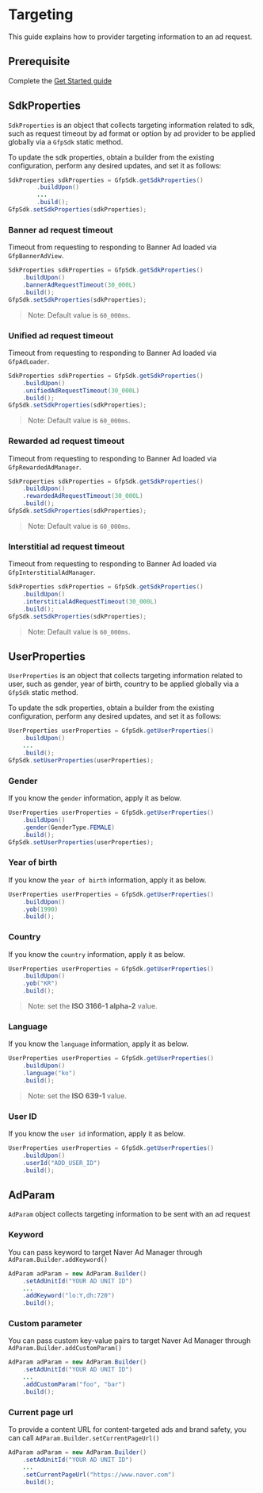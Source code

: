 # Targeting 

This guide explains how to provider targeting information to an ad request.

## Prerequisite

Complete the [Get Started guide](../README.md)

## SdkProperties

`SdkProperties` is an object that collects targeting information related to sdk, such as request timeout by ad format or option by ad provider to be applied globally via a `GfpSdk` static method.

To update the sdk properties, obtain a builder from the existing configuration, perform any desired updates, and set it as follows:

```java
SdkProperties sdkProperties = GfpSdk.getSdkProperties()
        .buildUpon()
        ...
        .build();
GfpSdk.setSdkProperties(sdkProperties);
```

### Banner ad request timeout

Timeout from requesting to responding to Banner Ad loaded via `GfpBannerAdView`.

```java
SdkProperties sdkProperties = GfpSdk.getSdkProperties()
    .buildUpon()
    .bannerAdRequestTimeout(30_000L)
    .build();
GfpSdk.setSdkProperties(sdkProperties);
```
>Note: Default value is `60_000ms`.

### Unified ad request timeout

Timeout from requesting to responding to Banner Ad loaded via `GfpAdLoader`.

```java
SdkProperties sdkProperties = GfpSdk.getSdkProperties()
    .buildUpon()
    .unifiedAdRequestTimeout(30_000L)
    .build();
GfpSdk.setSdkProperties(sdkProperties);
```
>Note: Default value is `60_000ms`.

### Rewarded ad request timeout

Timeout from requesting to responding to Banner Ad loaded via `GfpRewardedAdManager`.

```java
SdkProperties sdkProperties = GfpSdk.getSdkProperties()
    .buildUpon()
    .rewardedAdRequestTimeout(30_000L)
    .build();
GfpSdk.setSdkProperties(sdkProperties);
```
>Note: Default value is `60_000ms`.

### Interstitial ad request timeout

Timeout from requesting to responding to Banner Ad loaded via `GfpInterstitialAdManager`.

```java
SdkProperties sdkProperties = GfpSdk.getSdkProperties()
    .buildUpon()
    .interstitialAdRequestTimeout(30_000L)
    .build();
GfpSdk.setSdkProperties(sdkProperties);
```
>Note: Default value is `60_000ms`.

## UserProperties

`UserProperties` is an object that collects targeting information related to user, such as gender, year of birth, country to be applied globally via a `GfpSdk` static method.

To update the sdk properties, obtain a builder from the existing configuration, perform any desired updates, and set it as follows:

```java
UserProperties userProperties = GfpSdk.getUserProperties()
    .buildUpon()
    ...     
    .build();
GfpSdk.setUserProperties(userProperties);
```

### Gender

If you know the `gender` information, apply it as below.

```java
UserProperties userProperties = GfpSdk.getUserProperties()
    .buildUpon()
    .gender(GenderType.FEMALE)
    .build();
GfpSdk.setUserProperties(userProperties);
```

### Year of birth

If you know the `year of birth` information, apply it as below.

```java
UserProperties userProperties = GfpSdk.getUserProperties()
    .buildUpon()
    .yob(1990)
    .build(); 
```

### Country

If you know the `country` information, apply it as below.

```java
UserProperties userProperties = GfpSdk.getUserProperties()
    .buildUpon()
    .yob("KR")
    .build(); 
```
>Note: set the **ISO 3166-1 alpha-2** value.

### Language

If you know the `language` information, apply it as below.

```java
UserProperties userProperties = GfpSdk.getUserProperties()
    .buildUpon()
    .language("ko")
    .build(); 
```
>Note: set the **ISO 639-1** value.

### User ID

If you know the `user id` information, apply it as below.

```java
UserProperties userProperties = GfpSdk.getUserProperties()
    .buildUpon()
    .userId("ADD_USER_ID")
    .build(); 
```

## AdParam

`AdParam` object collects targeting information to be sent with an ad request

### Keyword 

You can pass keyword to target Naver Ad Manager through `AdParam.Builder.addKeyword()`

```java
AdParam adParam = new AdParam.Builder()
    .setAdUnitId("YOUR AD UNIT ID") 
    ...
    .addKeyword("lo:Y,dh:720") 
    .build();
```

### Custom parameter 

You can pass custom key-value pairs to target Naver Ad Manager through `AdParam.Builder.addCustomParam()`

```java
AdParam adParam = new AdParam.Builder()
    .setAdUnitId("YOUR AD UNIT ID") 
    ...      
    .addCustomParam("foo", "bar") 
    .build();
```

### Current page url 

To provide a content URL for content-targeted ads and brand safety, you can call `AdParam.Builder.setCurrentPageUrl()`

```java
AdParam adParam = new AdParam.Builder()
    .setAdUnitId("YOUR AD UNIT ID") 
    ...
    .setCurrentPageUrl("https://www.naver.com") 
    .build();
```

